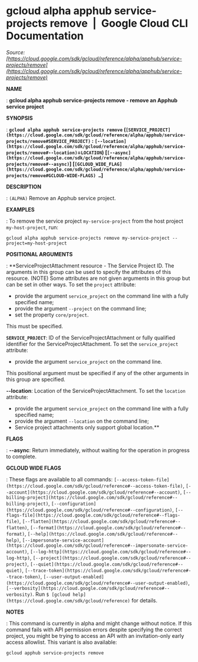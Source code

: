 # gcloud alpha apphub service-projects remove  |  Google Cloud CLI Documentation

*Source: [https://cloud.google.com/sdk/gcloud/reference/alpha/apphub/service-projects/remove](https://cloud.google.com/sdk/gcloud/reference/alpha/apphub/service-projects/remove)*

**NAME**

: **gcloud alpha apphub service-projects remove - remove an Apphub service project**

**SYNOPSIS**

: **`gcloud alpha apphub service-projects remove` (`[SERVICE_PROJECT](https://cloud.google.com/sdk/gcloud/reference/alpha/apphub/service-projects/remove#SERVICE_PROJECT)` : `[--location](https://cloud.google.com/sdk/gcloud/reference/alpha/apphub/service-projects/remove#--location)`=`LOCATION`) [`[--async](https://cloud.google.com/sdk/gcloud/reference/alpha/apphub/service-projects/remove#--async)`] [`[GCLOUD_WIDE_FLAG](https://cloud.google.com/sdk/gcloud/reference/alpha/apphub/service-projects/remove#GCLOUD-WIDE-FLAGS) …`]**

**DESCRIPTION**

: `(ALPHA)` Remove an Apphub service project.

**EXAMPLES**

: To remove the service project `my-service-project` from the host
project `my-host-project`, run:

```
gcloud alpha apphub service-projects remove my-service-project --project=my-host-project
```

**POSITIONAL ARGUMENTS**

: **ServiceProjectAttachment resource - The Service Project ID. The arguments in
this group can be used to specify the attributes of this resource. (NOTE) Some
attributes are not given arguments in this group but can be set in other ways.
To set the `project` attribute:

- provide the argument `service_project` on the command line with a
fully specified name;
- provide the argument `--project` on the command line;
- set the property `core/project`.

This must be specified.

**`SERVICE_PROJECT`**:
ID of the ServiceProjectAttachment or fully qualified identifier for the
ServiceProjectAttachment.
To set the `service_project` attribute:

- provide the argument `service_project` on the command line.

This positional argument must be specified if any of the other arguments in this
group are specified.

**--location**:
Location of the ServiceProjectAttachment.
To set the `location` attribute:

- provide the argument `service_project` on the command line with a
fully specified name;
- provide the argument `--location` on the command line;
- Service project attachments only support global location.**

**FLAGS**

: **--async**:
Return immediately, without waiting for the operation in progress to complete.

**GCLOUD WIDE FLAGS**

: These flags are available to all commands: `[--access-token-file](https://cloud.google.com/sdk/gcloud/reference#--access-token-file)`,
`[--account](https://cloud.google.com/sdk/gcloud/reference#--account)`, `[--billing-project](https://cloud.google.com/sdk/gcloud/reference#--billing-project)`,
`[--configuration](https://cloud.google.com/sdk/gcloud/reference#--configuration)`,
`[--flags-file](https://cloud.google.com/sdk/gcloud/reference#--flags-file)`,
`[--flatten](https://cloud.google.com/sdk/gcloud/reference#--flatten)`, `[--format](https://cloud.google.com/sdk/gcloud/reference#--format)`, `[--help](https://cloud.google.com/sdk/gcloud/reference#--help)`, `[--impersonate-service-account](https://cloud.google.com/sdk/gcloud/reference#--impersonate-service-account)`,
`[--log-http](https://cloud.google.com/sdk/gcloud/reference#--log-http)`,
`[--project](https://cloud.google.com/sdk/gcloud/reference#--project)`, `[--quiet](https://cloud.google.com/sdk/gcloud/reference#--quiet)`, `[--trace-token](https://cloud.google.com/sdk/gcloud/reference#--trace-token)`, `[--user-output-enabled](https://cloud.google.com/sdk/gcloud/reference#--user-output-enabled)`,
`[--verbosity](https://cloud.google.com/sdk/gcloud/reference#--verbosity)`.
Run `$ [gcloud help](https://cloud.google.com/sdk/gcloud/reference)` for details.

**NOTES**

: This command is currently in alpha and might change without notice. If this
command fails with API permission errors despite specifying the correct project,
you might be trying to access an API with an invitation-only early access
allowlist. This variant is also available:

```
gcloud apphub service-projects remove
```